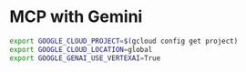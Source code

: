 # MCP with Gemini

```bash
export GOOGLE_CLOUD_PROJECT=$(gcloud config get project)
export GOOGLE_CLOUD_LOCATION=global
export GOOGLE_GENAI_USE_VERTEXAI=True
```
